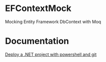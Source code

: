 # EFContextMock
Mocking Entity Framework DbContext with Moq

# Documentation

<a href="https://mirkomaggioni.com/2017/09/09/deploy-a-net-project-with-powershell-and-git/">Deploy a .NET project with powershell and git</a>  
